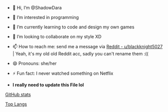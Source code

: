 - 👋 Hi, I’m @ShadowDara
- 👀 I’m interested in programming
- 🌱 I’m currently learning to code and design my own games
- 💞️ I’m looking to collaborate on my style XD
- 📫 How to reach me: send me a message via [Reddit - u/blackknight5027](https://reddit.com/u/blackknight5027) | Yeah, it's my old old Reddit acc, sadly you can't rename them :((
- 😄 Pronouns: she/her
- ⚡ Fun fact: I never watched something on Netflix

- **I really need to update this File lol**

[GitHub stats](https://github-readme-stats.vercel.app/api?username=Shadowdara&theme=radical)

[Top Langs](https://github-readme-stats.vercel.app/api/top-langs/?username=Shadowdara&theme=radical)

<!---
ShadowDara/ShadowDara is a ✨ special ✨ repository because its `README.md` (this file) appears on your GitHub profile.
You can click the Preview link to take a look at your changes.
--->
